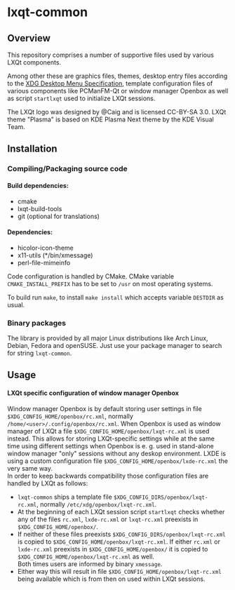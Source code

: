 # lxqt-common

## Overview

This repository comprises a number of supportive files used by various LXQt components.   

Among other these are graphics files, themes, desktop entry files according to the [XDG Desktop Menu Specification](https://www.freedesktop.org/wiki/Specifications/menu-spec/), template configuration files of various components like PCManFM-Qt or window manager Openbox as well as script `startlxqt` used to initialize LXQt sessions.

The LXQt logo was designed by @Caig and is licensed CC-BY-SA 3.0. LXQt theme "Plasma" is based on KDE Plasma Next theme by the KDE Visual Team.

## Installation

### Compiling/Packaging source code
#### Build dependencies:
* cmake
* lxqt-build-tools
* git (optional for translations)

#### Dependencies:
* hicolor-icon-theme
* x11-utils (*/bin/xmessage)
* perl-file-mimeinfo

Code configuration is handled by CMake. CMake variable `CMAKE_INSTALL_PREFIX` has to be set to `/usr` on most operating systems.

To build run `make`, to install `make install` which accepts variable `DESTDIR` as usual.   

### Binary packages

The library is provided by all major Linux distributions like Arch Linux, Debian, Fedora and openSUSE. Just use your package manager to search for string `lxqt-common`.

## Usage

#### LXQt specific configuration of window manager Openbox

Window manager Openbox is by default storing user settings in file `$XDG_CONFIG_HOME/openbox/rc.xml`, normally `/home/<user>/.config/openbox/rc.xml`. When Openbox is used as window manager of LXQt a file `$XDG_CONFIG_HOME/openbox/lxqt-rc.xml` is used instead. This allows for storing LXQt-specific settings while at the same time using different settings when Openbox is e. g. used in stand-alone window manager "only" sessions without any deskop environment. LXDE is using a custom configuration file `$XDG_CONFIG_HOME/openbox/lxde-rc.xml` the very same way.   
In order to keep backwards compatibility those configuration files are handled by LXQt as follows:
* `lxqt-common` ships a template file `$XDG_CONFIG_DIRS/openbox/lxqt-rc.xml`, normally `/etc/xdg/openbox/lxqt-rc.xml`.
* At the beginning of each LXQt session script `startlxqt` checks whether any of the files `rc.xml`, `lxde-rc.xml` or `lxqt-rc.xml` preexists in `$XDG_CONFIG_HOME/openbox/`.
* If neither of these files preexists `$XDG_CONFIG_DIRS/openbox/lxqt-rc.xml` is copied to `$XDG_CONFIG_HOME/openbox/lxqt-rc.xml`. If either `rc.xml` or `lxde-rc.xml` preexists in `$XDG_CONFIG_HOME/openbox/` it is copied to `$XDG_CONFIG_HOME/openbox/lxqt-rc.xml` as well.   
  Both times users are informed by binary `xmessage`.
* Either way this will result in file `$XDG_CONFIG_HOME/openbox/lxqt-rc.xml` being available which is from then on used within LXQt sessions.
